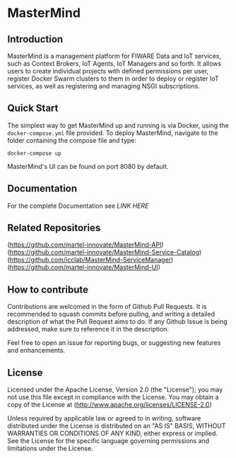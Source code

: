 # MasterMind

## Introduction

MasterMind is a management platform for FIWARE Data and IoT services, such as Context Brokers, IoT Agents, IoT Managers and so forth. It allows users to create individual projects with defined permissions per user, register Docker Swarm clusters to them in order to deploy or register IoT services, as well as registering and managing NSGI subscriptions.

## Quick Start

The simplest way to get MasterMind up and running is via Docker, using the `docker-compose.yml` file provided. To deploy MasterMind, navigate to the folder containing the compose file and type:

```
docker-compose up
```

MasterMind's UI can be found on port 8080 by default.

## Documentation

For the complete Documentation see *LINK HERE*

## Related Repositories

(https://github.com/martel-innovate/MasterMind-API)
(https://github.com/martel-innovate/MasterMind-Service-Catalog)
(https://github.com/icclab/MasterMind-ServiceManager)
(https://github.com/martel-innovate/MasterMind-UI)

## How to contribute

Contributions are welcomed in the form of Github Pull Requests. It is recommended to squash commits before pulling, and writing a detailed description of what the Pull Request aims to do. If any Github Issue is being addressed, make sure to reference it in the description.

Feel free to open an issue for reporting bugs, or suggesting new features and enhancements.

## License

Licensed under the Apache License, Version 2.0 (the "License");
you may not use this file except in compliance with the License.
You may obtain a copy of the License at (http://www.apache.org/licenses/LICENSE-2.0)

Unless required by applicable law or agreed to in writing, software
distributed under the License is distributed on an "AS IS" BASIS,
WITHOUT WARRANTIES OR CONDITIONS OF ANY KIND, either express or implied.
See the License for the specific language governing permissions and
limitations under the License.
